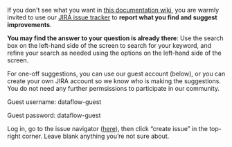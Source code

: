 If you don't see what you want in [this documentation wiki](https://github.com/dataflow/DataStage/wiki/_pages), you are warmly invited to use our [JIRA issue tracker](http://dataflow-jira.bodleian.ox.ac.uk/jira/secure/IssueNavigator.jspa.) to **report what you find and suggest improvements**.  

**You may find the answer to your question is already there**: Use the search box on the left-hand side of the screen to search for your keyword, and refine your search as needed using the options on the left-hand side of the screen. 

For one-off suggestions, you can use our guest account (below), or you can create your own JIRA account so we know who is making the suggestions.  You do not need any further permsissions to participate in our community.

Guest username: dataflow-guest

Guest password: dataflow-guest

Log in, go to the issue navigator ([here](http://dataflow-jira.bodleian.ox.ac.uk/jira/secure/IssueNavigator.jspa)), then click “create issue” in the top-right corner.  Leave blank anything you’re not sure about. 
